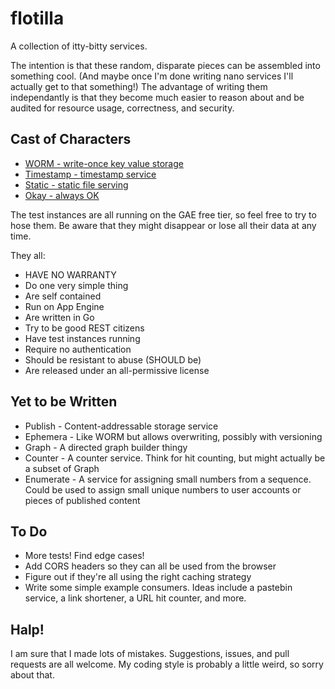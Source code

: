 flotilla
========

A collection of itty-bitty services.

The intention is that these random, disparate pieces can be assembled into something cool. (And maybe once I'm done writing nano services I'll actually get to that something!) The advantage of writing them independantly is that they become much easier to reason about and be audited for resource usage, correctness, and security.


Cast of Characters
------------------

* [WORM - write-once key value storage](github.com/casey/worm)
* [Timestamp - timestamp service](github.com/casey/timestamp)
* [Static - static file serving](github.com/casey/static)
* [Okay - always OK](github.com/casey/ok)

The test instances are all running on the GAE free tier, so feel free to try to hose them. Be aware that they might disappear or lose all their data at any time.

They all:

* HAVE NO WARRANTY
* Do one very simple thing
* Are self contained
* Run on App Engine
* Are written in Go
* Try to be good REST citizens
* Have test instances running
* Require no authentication
* Should be resistant to abuse (SHOULD be)
* Are released under an all-permissive license


Yet to be Written
-----------------

* Publish - Content-addressable storage service
* Ephemera - Like WORM but allows overwriting, possibly with versioning
* Graph - A directed graph builder thingy
* Counter - A counter service. Think for hit counting, but might actually be a subset of Graph
* Enumerate - A service for assigning small numbers from a sequence. Could be used to assign small unique numbers to user accounts or pieces of published content


To Do
----

* More tests! Find edge cases!
* Add CORS headers so they can all be used from the browser
* Figure out if they're all using the right caching strategy
* Write some simple example consumers. Ideas include a pastebin service, a link shortener, a URL hit counter, and more.


Halp!
-----

I am sure that I made lots of mistakes. Suggestions, issues, and pull requests are all welcome. My coding style is probably a little weird, so sorry about that.
